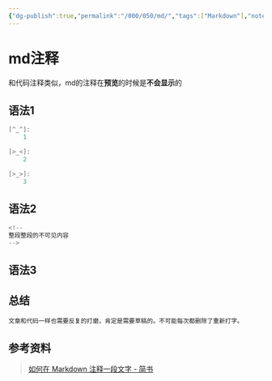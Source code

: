 ```yaml
---
{"dg-publish":true,"permalink":"/000/050/md/","tags":["Markdown"],"noteIcon":""}
---
```



# md注释
和代码注释类似，md的注释在**预览**的时候是**不会显示**的

## 语法1
```kotlin
[^_^]:
    1

[>_<]:
    2

[>_>]:
    3
```

[^_^]:
	这是一个快乐的多行注释，
	预览模式下你看不到。
	
[>_<]:
				这是一个悲伤的多行注释，预览模式下你看不到。233333333333333333333333333333333333333333333333
## 语法2
```kotlin
<!--  
整段整段的不可见内容  
-->
```
<!--  
整段
整段
的不可见
内容  
-->
## 语法3
[]()

	
## 总结
	文章和代码一样也需要反复的打磨，肯定是需要草稿的。不可能每次都删除了重新打字。
	
	
## 参考资料
>[如何在 Markdown 注释一段文字 - 简书](https://www.jianshu.com/p/9be87e7e15bf)
	
